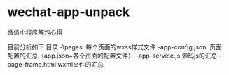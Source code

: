 # wechat-app-unpack
微信小程序解包心得

目前分析如下
目录
-\pages  每个页面的wxss样式文件
-app-config.json  页面配置的汇总（app.json+各个页面的配置文件）
-app-service.js 源码js的汇总
-page-frame.html  wxml文件的汇总

